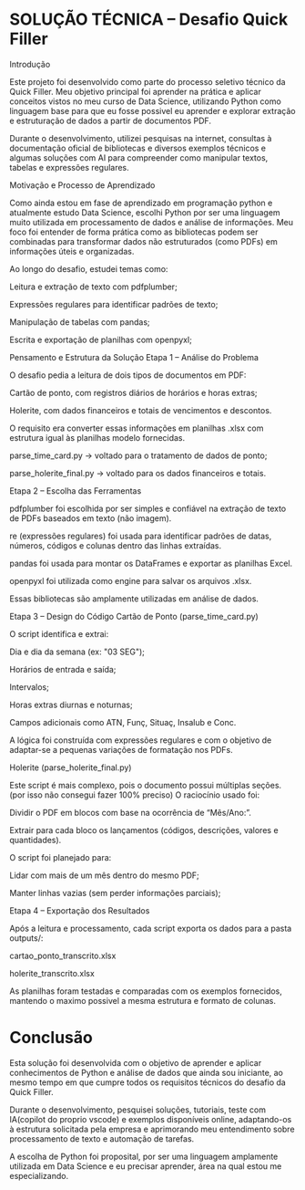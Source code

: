 # SOLUÇÃO TÉCNICA – Desafio Quick Filler
Introdução

Este projeto foi desenvolvido como parte do processo seletivo técnico da Quick Filler.
Meu objetivo principal foi aprender na prática e aplicar conceitos vistos no meu curso de Data Science, utilizando Python como linguagem base para que eu fosse possivel eu aprender e explorar extração e estruturação de dados a partir de documentos PDF.

Durante o desenvolvimento, utilizei pesquisas na internet, consultas à documentação oficial de bibliotecas e diversos exemplos técnicos e algumas soluções com AI para compreender como manipular textos, tabelas e expressões regulares.


Motivação e Processo de Aprendizado

Como ainda estou em fase de aprendizado em programação python e atualmente estudo Data Science, escolhi Python por ser uma linguagem muito utilizada em processamento de dados e análise de informações.
Meu foco foi entender de forma prática como as bibliotecas podem ser combinadas para transformar dados não estruturados (como PDFs) em informações úteis e organizadas.

Ao longo do desafio, estudei temas como:

Leitura e extração de texto com pdfplumber;

Expressões regulares para identificar padrões de texto;

Manipulação de tabelas com pandas;

Escrita e exportação de planilhas com openpyxl;



Pensamento e Estrutura da Solução
Etapa 1 – Análise do Problema

O desafio pedia a leitura de dois tipos de documentos em PDF:

Cartão de ponto, com registros diários de horários e horas extras;

Holerite, com dados financeiros e totais de vencimentos e descontos.

O requisito era converter essas informações em planilhas .xlsx com estrutura igual às planilhas modelo fornecidas.


parse_time_card.py → voltado para o tratamento de dados de ponto;

parse_holerite_final.py → voltado para os dados financeiros e totais.


Etapa 2 – Escolha das Ferramentas

pdfplumber foi escolhida por ser simples e confiável na extração de texto de PDFs baseados em texto (não imagem).

re (expressões regulares) foi usada para identificar padrões de datas, números, códigos e colunas dentro das linhas extraídas.

pandas foi usada para montar os DataFrames e exportar as planilhas Excel.

openpyxl foi utilizada como engine para salvar os arquivos .xlsx.

Essas bibliotecas são amplamente utilizadas em análise de dados.

Etapa 3 – Design do Código
Cartão de Ponto (parse_time_card.py)

O script identifica e extrai:

Dia e dia da semana (ex: "03 SEG");

Horários de entrada e saída;

Intervalos;

Horas extras diurnas e noturnas;

Campos adicionais como ATN, Funç, Situaç, Insalub e Conc.

A lógica foi construída com expressões regulares e com o objetivo de adaptar-se a pequenas variações de formatação nos PDFs.

Holerite (parse_holerite_final.py)

Este script é mais complexo, pois o documento possui múltiplas seções.(por isso não consegui fazer 100% preciso)
O raciocínio usado foi:

Dividir o PDF em blocos com base na ocorrência de “Mês/Ano:”.

Extrair para cada bloco os lançamentos (códigos, descrições, valores e quantidades).


O script foi planejado para:

Lidar com mais de um mês dentro do mesmo PDF;

Manter linhas vazias (sem perder informações parciais);


Etapa 4 – Exportação dos Resultados

Após a leitura e processamento, cada script exporta os dados para a pasta outputs/:

cartao_ponto_transcrito.xlsx

holerite_transcrito.xlsx

As planilhas foram testadas e comparadas com os exemplos fornecidos, mantendo o maximo possivel a mesma estrutura e formato de colunas.



# Conclusão

Esta solução foi desenvolvida com o objetivo de aprender e aplicar conhecimentos de Python e análise de dados que ainda sou iniciante, ao mesmo tempo em que cumpre todos os requisitos técnicos do desafio da Quick Filler.

Durante o desenvolvimento, pesquisei soluções, tutoriais, teste com IA(copilot do proprio vscode) e exemplos disponíveis online, adaptando-os à estrutura solicitada pela empresa e aprimorando meu entendimento sobre processamento de texto e automação de tarefas.

A escolha de Python foi proposital, por ser uma linguagem amplamente utilizada em Data Science e eu precisar aprender, área na qual estou me especializando.